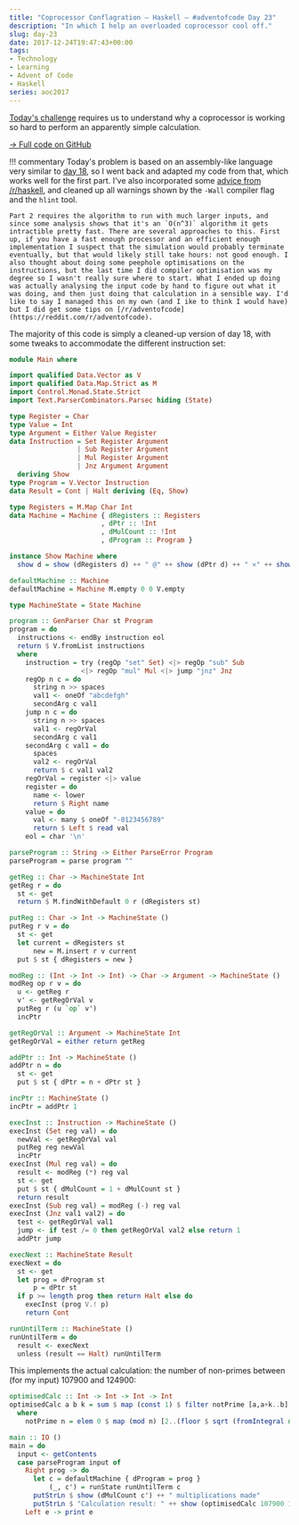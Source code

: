 ```yaml
---
title: "Coprocessor Conflagration — Haskell — #adventofcode Day 23"
description: "In which I help an overloaded coprocessor cool off."
slug: day-23
date: 2017-12-24T19:47:43+00:00
tags:
- Technology
- Learning
- Advent of Code
- Haskell
series: aoc2017
---
```


[Today's challenge](http://adventofcode.com/2017/day/23) requires us to understand why a coprocessor is working so hard to perform an apparently simple calculation.

[→ Full code on GitHub](https://github.com/jezcope/aoc2017/blob/master/23-coprocessor-conflagration.hs)

!!! commentary
    Today's problem is based on an assembly-like language very similar to [day 18](../18-duet/), so I went back and adapted my code from that, which works well for the first part. I've also incorporated some [advice from /r/haskell](https://www.reddit.com/r/haskell/comments/7lnrvv/code_review_parsing_state_monad_and_strict/), and cleaned up all warnings shown by the `-Wall` compiler flag and the `hlint` tool.
    
    Part 2 requires the algorithm to run with much larger inputs, and since some analysis shows that it's an `O(n^3)` algorithm it gets intractible pretty fast. There are several approaches to this. First up, if you have a fast enough processor and an efficient enough implementation I suspect that the simulation would probably terminate eventually, but that would likely still take hours: not good enough. I also thought about doing some peephole optimisations on the instructions, but the last time I did compiler optimisation was my degree so I wasn't really sure where to start. What I ended up doing was actually analysing the input code by hand to figure out what it was doing, and then just doing that calculation in a sensible way. I'd like to say I managed this on my own (and I ike to think I would have) but I did get some tips on [/r/adventofcode](https://reddit.com/r/adventofcode).
    
The majority of this code is simply a cleaned-up version of day 18, with some tweaks to accommodate the different instruction set:

```haskell
module Main where

import qualified Data.Vector as V
import qualified Data.Map.Strict as M
import Control.Monad.State.Strict
import Text.ParserCombinators.Parsec hiding (State)

type Register = Char
type Value = Int
type Argument = Either Value Register
data Instruction = Set Register Argument
                 | Sub Register Argument
                 | Mul Register Argument
                 | Jnz Argument Argument
  deriving Show
type Program = V.Vector Instruction
data Result = Cont | Halt deriving (Eq, Show)

type Registers = M.Map Char Int
data Machine = Machine { dRegisters :: Registers
                       , dPtr :: !Int
                       , dMulCount :: !Int
                       , dProgram :: Program }

instance Show Machine where
  show d = show (dRegisters d) ++ " @" ++ show (dPtr d) ++ " ×" ++ show (dMulCount d)

defaultMachine :: Machine
defaultMachine = Machine M.empty 0 0 V.empty

type MachineState = State Machine

program :: GenParser Char st Program
program = do
  instructions <- endBy instruction eol
  return $ V.fromList instructions
  where
    instruction = try (regOp "set" Set) <|> regOp "sub" Sub
                  <|> regOp "mul" Mul <|> jump "jnz" Jnz
    regOp n c = do
      string n >> spaces
      val1 <- oneOf "abcdefgh"
      secondArg c val1
    jump n c = do
      string n >> spaces
      val1 <- regOrVal
      secondArg c val1
    secondArg c val1 = do
      spaces
      val2 <- regOrVal
      return $ c val1 val2
    regOrVal = register <|> value
    register = do
      name <- lower
      return $ Right name
    value = do
      val <- many $ oneOf "-0123456789"
      return $ Left $ read val
    eol = char '\n'

parseProgram :: String -> Either ParseError Program
parseProgram = parse program ""

getReg :: Char -> MachineState Int
getReg r = do
  st <- get
  return $ M.findWithDefault 0 r (dRegisters st)

putReg :: Char -> Int -> MachineState ()
putReg r v = do
  st <- get
  let current = dRegisters st
      new = M.insert r v current
  put $ st { dRegisters = new }

modReg :: (Int -> Int -> Int) -> Char -> Argument -> MachineState ()
modReg op r v = do
  u <- getReg r
  v' <- getRegOrVal v
  putReg r (u `op` v')
  incPtr

getRegOrVal :: Argument -> MachineState Int
getRegOrVal = either return getReg

addPtr :: Int -> MachineState ()
addPtr n = do
  st <- get
  put $ st { dPtr = n + dPtr st }

incPtr :: MachineState ()
incPtr = addPtr 1

execInst :: Instruction -> MachineState ()
execInst (Set reg val) = do
  newVal <- getRegOrVal val
  putReg reg newVal
  incPtr
execInst (Mul reg val) = do
  result <- modReg (*) reg val
  st <- get
  put $ st { dMulCount = 1 + dMulCount st }
  return result
execInst (Sub reg val) = modReg (-) reg val
execInst (Jnz val1 val2) = do
  test <- getRegOrVal val1
  jump <- if test /= 0 then getRegOrVal val2 else return 1
  addPtr jump

execNext :: MachineState Result
execNext = do
  st <- get
  let prog = dProgram st
      p = dPtr st
  if p >= length prog then return Halt else do
    execInst (prog V.! p)
    return Cont

runUntilTerm :: MachineState ()
runUntilTerm = do
  result <- execNext
  unless (result == Halt) runUntilTerm
```

This implements the actual calculation: the number of non-primes between (for my input) 107900 and 124900:

```haskell
optimisedCalc :: Int -> Int -> Int -> Int
optimisedCalc a b k = sum $ map (const 1) $ filter notPrime [a,a+k..b]
  where
    notPrime n = elem 0 $ map (mod n) [2..(floor $ sqrt (fromIntegral n :: Double))]

main :: IO ()
main = do
  input <- getContents  
  case parseProgram input of
    Right prog -> do
      let c = defaultMachine { dProgram = prog }
          (_, c') = runState runUntilTerm c
      putStrLn $ show (dMulCount c') ++ " multiplications made"
      putStrLn $ "Calculation result: " ++ show (optimisedCalc 107900 124900 17)
    Left e -> print e
```
